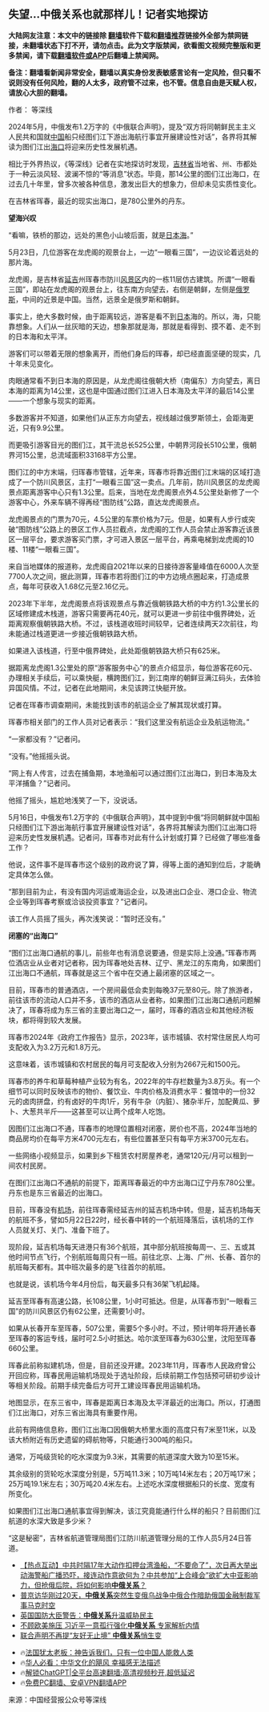  <!-- 面包屑导航 --> <h2>失望…中俄关系也就那样儿！记者实地探访</h2> <p class="notice"><b>大陆网友注意：本文中的链接除 <a href="https://github.com/bannedbook/fanqiang" >翻墙</a>软件下载和<a href="https://github.com/killgcd/justmysocks/blob/master/README.md">翻墙推荐</a>链接外全部为禁网链接，未翻墙状态下打不开，请勿点击。此为文字版禁闻，欲看图文视频完整版和更多禁闻，请下载<a href="https://github.com/bannedbook/fanqiang">翻墙软件或APP</a>后翻墙上禁闻网。</p><p>备注：翻墙看新闻非常安全，翻墙以真实身份发表敏感言论有一定风险，但只看不说则没有任何风险，翻的人太多，政府管不过来，也不管。信息自由是天赋人权，请放心大胆的翻墙。</b></p>  <div class="entry"> <p>作者： 等深线</p> <p>2024年5月，中俄发布1.2万字的《中俄联合声明》，提及“双方将同朝鲜民主主义人民共和国就<span class='wp_keywordlink_affiliate'><a href="https://www.bannedbook.org/" title="中国" target="_blank">中国</a></span>船只经图们江下游出海航行事宜开展建设性对话”，各界将其解读为图们江出<a href="https://www.bannedbook.org/bnews/tag/%e6%b5%b7%e5%8f%a3/" class="st_tag internal_tag" rel="tag" title="标签 海口 下的日志">海口</a>将迎来历史性发展机遇。</p> <p>相比于外界热议，《等深线》记者在实地探访时发现，<a href="https://www.bannedbook.org/bnews/tag/%E5%90%89%E6%9E%97%E7%9C%81/" class="st_tag internal_tag" rel="tag" title="标签 吉林省 下的日志">吉林省</a>当地省、州、市都处于一种云淡风轻、波澜不惊的“等消息”状态。毕竟，那14公里的图们江出海口，在过去几十年里，曾多次被各种信息，激发出巨大的想象力，但却未见实质性变化。</p> <p>在吉林省珲春，最近的现实出海口，是780公里外的丹东。</p> <p><strong>望海兴叹</strong></p> <p>“看嘛，铁桥的那边，远处的黑色小山坡后面，就是<a href="https://www.bannedbook.org/bnews/tag/%E6%97%A5%E6%9C%AC%E6%B5%B7/" class="st_tag internal_tag" rel="tag" title="标签 日本海 下的日志">日本海</a>。”</p> <p>5月23日，几位游客在龙虎阁的观景台上，一边“一眼看三国”，一边议论着远处的那片海。</p> <p>龙虎阁，是吉林省<a href="https://www.bannedbook.org/bnews/tag/%E5%BB%B6%E5%90%89/" class="st_tag internal_tag" rel="tag" title="标签 延吉 下的日志">延吉</a>州珲春市防川<a href="https://www.bannedbook.org/bnews/tag/%E9%A3%8E%E6%99%AF%E5%8C%BA/" class="st_tag internal_tag" rel="tag" title="标签 风景区 下的日志">风景区</a>内的一栋11层仿古建筑。所谓“一眼看三国”，即站在龙虎阁的观景台上，往东南方向望去，右侧是朝鲜，左侧是<a href="https://www.bannedbook.org/bnews/tag/%e4%bf%84%e7%bd%97%e6%96%af/" class="st_tag internal_tag" rel="tag" title="标签 俄罗斯 下的日志">俄罗斯</a>，中间的近景是中国。当然，远景全是俄罗斯和朝鲜。</p> <p>事实上，绝大多数时候，由于距离较远，游客是看不到<a href="https://www.bannedbook.org/bnews/tag/%e6%97%a5%e6%9c%ac/" class="st_tag internal_tag" rel="tag" title="标签 日本 下的日志">日本</a>海的。所以，海，只能靠想象。人们从一丝灰暗的天边，想象那就是海，那就是看得到、摸不着、走不到的日本海和太平洋。</p> <p>游客们可以带着无限的想象离开，而他们身后的珲春，却已经直面坚硬的现实，几十年未见变化。</p> <p>肉眼通常看不到日本海的原因是，从龙虎阁往俄朝大桥（南偏东）方向望去，离日本海的距离为14公里，这也是中国通过图们江进入日本海及太平洋的最后14公里——一个想象与现实的距离。</p> <p>多数游客并不知道，如果他们从正东方向望去，视线越过俄罗斯领土，会距海更近，只有9.9公里。</p>  <p>而更吸引游客目光的图们江，其干流总长525公里，中朝界河段长510公里，俄朝界河15公里，总流域面积33168平方公里。</p> <p>图们江的中方末端，归珲春市管辖，近年来，珲春市将靠近图们江末端的区域打造成了一个防川风景区，主打“一眼看三国”这一卖点。几年前，防川风景区的龙虎阁景点距离游客中心只有1.3公里。后来，当地在龙虎阁景点外4.5公里处新修了一个游客中心，外来车辆不得再经“图防线”公路，直达龙虎阁景点。</p> <p>龙虎阁景点的门票为70元，4.5公里的车票价格为7元。但是，如果有人步行或突破“图防线”公路上的景区工作人员拦截点，龙虎阁的工作人员会禁止游客靠近该景区一层平台，要求游客买门票，才可进入景区一层平台，再乘电梯到龙虎阁的10楼、11楼“一眼看三国”。</p> <p>来自当地媒体的报道称，龙虎阁自2021年以来的日接待游客量峰值在6000人次至7700人次之间，据此测算，珲春市若将图们江的中方边境点圈起来，打造成景点，每年可获收入1.68亿元至2.16亿元。</p> <p>2023年下半年，龙虎阁景点将该观景点与靠近俄朝铁路大桥的中方约1.3公里长的区域修建成木栈道，游客只需要再花40元，就可以更进一步前往中俄界碑处，近距离观察俄朝铁路大桥。不过，该栈道收班时间较早，记者连续两天2次前往，均未能通过栈道更进一步接近俄朝铁路大桥。</p> <p>如果进入该栈道，行至中俄界碑处，此处距俄朝铁路大桥只有625米。</p> <p>据距离龙虎阁1.3公里处的原“游客服务中心”的景点介绍显示，每位游客花60元、办理相关手续后，可以乘快艇，横跨图们江，到江南岸的朝鲜豆满江码头，去体验异国风情。不过，记者在此地期间，未见该跨江快艇开放。</p> <p>记者在珲春市调查期间，未能找到该市的航运企业了解其现状或打算。</p> <p>珲春市相关部门的工作人员对记者表示：“我们这里没有航运企业及航运物流。”</p> <p>“一家都没有？”记者问。</p> <p>“没有。”他摇摇头说。</p> <p>“网上有人传言，过去在捕鱼期，本地渔船可以通过图们江出海口，到日本海及太平洋捕鱼？”记者问。</p>  <p>他摇了摇头，尴尬地浅笑了一下，没说话。</p> <p>5月16日，中俄发布1.2万字的《中俄联合声明》，其中提到中俄“将同朝鲜就中国船只经图们江下游出海航行事宜开展建设性对话”，各界将其解读为图们江出海口将迎来历史性发展机遇。记者问，珲春市对此有什么计划或打算？已经做了哪些准备工作？</p> <p>他说，这件事不是珲春市这个级别的政府说了算，得等上面的通知到位后，才能确定具体怎么做。</p> <p>“那到目前为止，有没有国内河运或海运企业，以及进出口企业、港口企业、物流企业等到珲春考察或洽谈投资事宜？”记者问。</p> <p>该工作人员摇了摇头，再次浅笑说：“暂时还没有。”</p> <p><strong>闭塞的“出海口”</strong></p> <p>“图们江出海口通航的事儿，前些年也有消息说要通，但是实际上没通。”珲春市两位酒店业从业者对记者称，因为珲春地处吉林、辽宁、黑龙江的东南角，如果图们江出海口不通航，珲春就是这三个省中在交通上最闭塞的区域之一。</p> <p>目前，珲春市的普通酒店，一个房间最低会卖到每晚37元至80元。除了旅游者，前往该市的流动人口并不多，该市的酒店从业者称，如果图们江出海口通航问题解决了，珲春将成为东三省的主要出海口之一，届时，珲春的酒店业和其他经济板块，都将得到较大发展。</p> <p>珲春市2024年《政府工作报告》显示，2023年，该市城镇、农村常住居民人均可支配收入为3.2万元和1.8万元。</p> <p>这意味着，该市城镇和农村居民的每月可支配收入分别为2667元和1500元。</p> <p>珲春市的养牛和草莓种植产业较为有名，2022年的牛存栏数量为3.8万头。有一个细节可以同时反映该市的物价、餐饮业、牛肉价格及消费水平：餐馆中的一份32元的卤肉拼盘，约有卤好的牛肉1斤，另有牛杂（内脏）、猪杂半斤，加配黄瓜、萝卜、大葱共半斤——这甚至可以让两个成年人吃饱。</p> <p>因图们江出海口不通，珲春市的地理位置相对闭塞，房价也不高，2024年当地的商品房均价在每平方米4700元左右，有些位置甚至只有每平方米3700元左右。</p>  <p>一些网络小视频显示，如果到乡下租赁农村房屋养老，通常120元/月可以租到一间农村民房。</p> <p>在图们江出海口不通航的前提下，距离珲春最近的中方出海口辽宁丹东780公里。丹东也是东三省最近的出海口。</p> <p>目前，珲春没有<a href="https://www.bannedbook.org/bnews/tag/%e6%9c%ba%e5%9c%ba/" class="st_tag internal_tag" rel="tag" title="标签 机场 下的日志">机场</a>，前往珲春需经延吉州的延吉机场中转。但是，延吉机场每天的航班不多，譬如5月22日22时，经长春中转的一个航班降落后，该机场的工作人员就关灯、关门、准备下班了。</p> <p>现阶段，延吉机场每天进港只有36个航班，其中部分航班按每周一、三、五或其他时间节点飞行，个别航班每周只有一班。前往北京、上海、广州、长春、首尔的航班每天都有。其中班次最多的是飞往首尔的航班。</p> <p>也就是说，该机场今年4月份后，每天最多只有36架飞机起降。</p> <p>延吉至珲春有高速公路，长108公里，1小时可抵达。但是，从珲春市到“一眼看三国”的防川风景区仍有62公里，还需要1小时。</p> <p>如果从长春开车至珲春，507公里，需要5个多小时。不过，预计明年将开通长春至珲春的客运专线，届时可2.5小时抵达。哈尔滨至珲春为630公里，沈阳至珲春660公里。</p> <p>珲春此前称拟建机场，但是，目前还没开建。2023年11月，珲春市人民政府曾公开回应称，珲春民用运输机场现处于选址阶段，后续前期工作包括预可研初步设计等相关阶段。前期手续完备后方可开工建设珲春民用运输机场。</p> <p>地图显示，在东三省中，珲春是距离日本海及太平洋最近的出海口。所以，打通图们江出海口，对东三省出海具有重要作用。</p> <p>此前有网络信息称，图们江出海口因俄朝大桥里水面的高度只有7米至11米，以及该大桥附近有历史遗留的碍航物等，只能通行300吨的船只。</p> <p>通常，万吨级货轮的吃水深度为9.3米，其需要的航道深度大致为10至15米。</p> <p>其余级别的货轮吃水深度分别是，5万吨11.3米；10万吨14米左右；20万吨17米；25万吨19.1米左右；30万吨20.4米左右。上述吃水深度根据船只的长度、宽度有所变化。</p>  <p>如果图们江出海口通航事宜得到解决，该江究竟能通行什么样的船只？目前图们江航道的水深大致是多少米？</p> <p>“这是秘密”，吉林省航道管理局图们江防川航道管理分局的工作人员5月24日答道。</p> <!--<div id="taboola-mid-1"></div>--><ul class='op-related-articles' title='相关阅读'> <li><a href='https://www.bannedbook.org/bnews/bannedvideo/20240705/2058530.html' target='_blank'>【热点互动】中共时隔17年大动作扣押台湾渔船，“不要命了”，次日再大举出动海警船广播恐吓，接连动作意欲何为？中共参加“上合峰会”欲扩大中亚影响力，但抢俄后院，将如何影响<b>中俄关系</b>？</a></li> <li><a href='https://www.bannedbook.org/bnews/sohnews/20240607/2047086.html' target='_blank'>普京访华刚过20天，<b>中俄关系</b>突然生变俄乌战争中俄合作暗助俄国金融制裁军事马克时空</a></li> <li><a href='https://www.bannedbook.org/bnews/ssgc/20240520/2038832.html' target='_blank'>英国国防大臣警告：<b>中俄关系</b>升温威胁民主</a></li> <li><a href='https://www.bannedbook.org/bnews/baitai/20240519/2038476.html' target='_blank'>不顾欧美施压 习近平一意孤行强化<b>中俄关系</b> 专家解析内情</a></li> <li><a href='https://www.bannedbook.org/bnews/cbnews/20240517/2038023.html' target='_blank'>联合声明不再提“友好无止境” <b>中俄关系</b>悄生变</a></li> </ul> <ul class="texttj"> <li>🔥<a href="https://www.bannedbook.org/bnews/ssgc/20230219/1850782.html" target="_blank">法国犹太老板：神告诉我们，只有一位中国人能救人类</a></li> <li>🔥<a href="https://www.bannedbook.org/bnews/comments/20220220/1694796.html" target="_blank">华人必看：中华文化的飓风 幸福感无法描述</a></li> <li>🔥<a href="https://github.com/bannedbook/fanqiang/wiki/V2ray%E6%9C%BA%E5%9C%BA" target="_blank">解锁ChatGPT|全平台高速翻墙:高清视频秒开,超低延迟</a></li> <li>🔥<a href="https://github.com/bannedbook/fanqiang/wiki/%E7%A6%81%E9%97%BB%E7%BD%91%E5%AE%89%E5%8D%93%E7%BF%BB%E5%A2%99%E6%96%B0%E9%97%BBAPP" target="_blank">免费PC翻墙、安卓VPN翻墙APP</a></li> </ul><p class="src-info">来源：中国经营报公众号等深线 </p><a name='sharetosocial'></a> <div style="margin-bottom:5px;padding-bottom:5px;clear:both"> <div id="archive-pix-1" class="banner-ads"> <!-- AuctionX Display platform tag START --> <div id="27602x728x90x621x_ADSLOT1" clicktrack="%%CLICK_URL_ESC%%"></div>  <!-- AuctionX Display platform tag END --> </div> <div id="archive-pix-2" class="banner-ads"> <!-- AuctionX Display platform tag START --> <div id="27556x300x250x621x_ADSLOT1" clicktrack="%%CLICK_URL_ESC%%" style="margin:0 auto;text-align:center"></div>  <!-- AuctionX Display platform tag END --> </div> </div>  <div id="archive-pix-1" class="banner-ads"> <!-- AuctionX Display platform tag START --> <div id="27603x728x90x621x_ADSLOT1" clicktrack="%%CLICK_URL_ESC%%"></div>  <!-- AuctionX Display platform tag END --> </div> </div><!--END ENTRY--> 